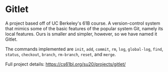 # Gitlet
A project based off of UC Berkeley's 61B course. A version-control system that mimics some of the basic features of the popular system Git, namely its local features. Ours is smaller and simpler, however, so we have named it Gitlet.

The commands implemented are ```init```, ```add```, ```commit```, ```rm```, ```log```, ```global-log```, ```find```, ```status```, ```checkout```, ```branch```, ```rm-branch```, ```reset```, and ```merge```.

Full project details: https://cs61bl.org/su20/projects/gitlet/
